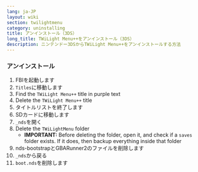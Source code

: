 ```yaml
---
lang: ja-JP
layout: wiki
section: twilightmenu
category: uninstalling
title: アンインストール（3DS）
long_title: TWiLight Menu++をアンインストール（3DS）
description: ニンテンドー3DSからTWiLight Menu++をアンインストールする方法
---
```


### アンインストール
1. FBIを起動します
1. `Titles`に移動します
1. Find the `TWiLight Menu++` title in purple text
1. Delete the `TWiLight Menu++` title
1. タイトルリストを終了します
1. SDカードに移動します
1. `_nds`を開く
1. Delete the `TWiLightMenu` folder
    - **IMPORTANT:** Before deleting the folder, open it, and check if a `saves` folder exists. If it does, then backup everything inside that folder
1. nds-bootstrapとGBARunner2のファイルを削除します
1. `_nds`から戻る
1. `boot.nds`を削除します
